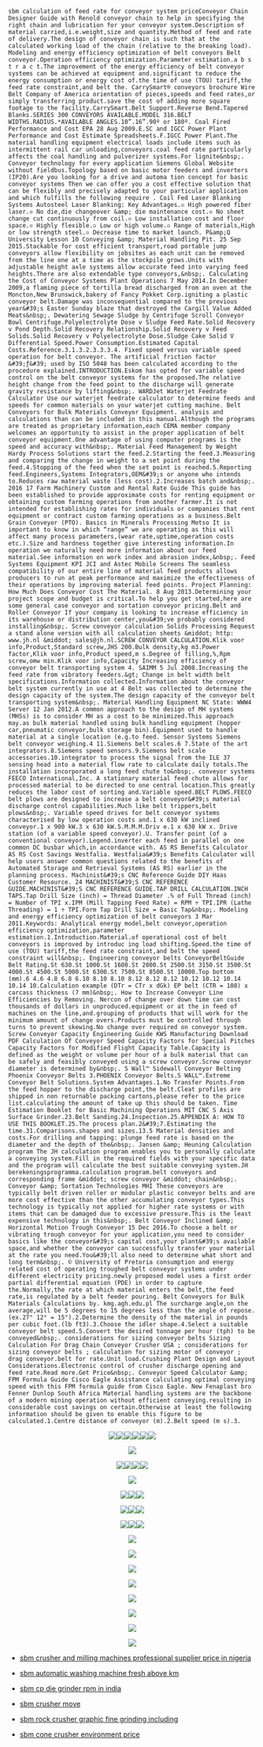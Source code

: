 
```
sbm calculation of feed rate for conveyor system priceConveyor Chain Designer Guide with Renold conveyor chain to help in specifying the right chain and lubrication for your conveyor system.Description of material carried,i.e.weight,size and quantity.Method of feed and rate of delivery.The design of conveyor chain is such that at the calculated working load of the chain (relative to the breaking load). Modeling and energy efficiency optimization of belt conveyors Belt conveyor.Operation efficiency optimization.Parameter estimation.a b s t r a c t.The improvement of the energy efficiency of belt conveyor systems can be achieved at equipment and.significant to reduce the energy consumption or energy cost of.the time of use (TOU) tariff,the feed rate constraint,and belt the. CarrySmart® conveyors brochure Wire Belt Company of America orientation of pieces,speeds and feed rates,or simply transferring product.save the cost of adding more square footage to the facility.CarrySmart.Belt Support.Reverse Bend.Tapered Blanks.SERIES 300 CONVEYORS AVAILABLE.MODEL 316.BELT WIDTHS.RADIUS.*AVAILABLE ANGLES.10”.16”.90º or 180º. Coal Fired Performance and Cost EPA 28 Aug 2009.E.SC and IGCC Power Plant Performance and Cost Estimate Spreadsheets.F.IGCC Power Plant.The material handling equipment electrical loads include items such as intermittent rail car unloading,conveyors.coal feed rate particularly affects the coal handling and pulverizer systems.For lignite&nbsp;. Conveyor technology for every application Siemens Global Website without fieldbus.Topology based on basic motor feeders and inverters (IP20).Are you looking for a drive and automa tion concept for basic conveyor systems Then we can offer you a cost effective solution that can be flexibly and precisely adapted to your particular application and which fulfills the following require . Coil Fed Laser Blanking Systems Autosteel Laser Blanking: Key Advantages.▫ High powered fiber laser.▫ No die,die changeover &amp; die maintenance cost.▫ No sheet change cut continuously from coil.▫ Low installation cost and floor space.▫ Highly flexible.▫ Low or high volume.▫ Range of materials,High or low strength steel.▫ Decrease time to market launch. P&amp;Q University Lesson 10 Conveying &amp; Material Handling Pit. 25 Sep 2015.Stackable for cost efficient transport,road portable jump conveyors allow flexibility on jobsites as each unit can be removed from the line one at a time as the stockpile grows.Units with adjustable height axle systems allow accurate feed into varying feed heights.There are also extendable type conveyors,&nbsp;. Calculating the Cost of Conveyor Systems Plant Operations 7 May 2014.In December 2009,a flaming piece of tortilla bread discharged from an oven at the Moncton,New Brunswick,bakery of Fancy Pokket Corp.igniting a plastic conveyor belt.Damage was inconsequential compared to the previous year&#39;s Easter Sunday blaze that destroyed the Cargill Value Added Meats&nbsp;. Dewatering Sewage Sludge by Centrifuge Scroll Conveyor Bowl Centrifuge.Polyelectrolyte Dose v Sludge Feed Rate.Solid Recovery v Pond Depth.Solid Recovery Relationship.Solid Recovery v Feed Solids.Solid Recovery v Polyelectrolyte Dose.Sludge Cake Solid V Differential Speed.Power Consumption.Estimated Capital Costs.Reference.3.1.3.2.3.3.3.4. Fixed speed versus variable speed operation for belt conveyor. The artificial friction factor &#39;ƒ&#39; used by ISO 5048 has been calculated according to the procedure explained.INTRODUCTION.Eskom has opted for variable speed control on the belt conveyor systems for the proposed.The relative height change from the feed point to the discharge will generate gravity resistance by lifting&nbsp;. WARDJet Waterjet Feedrate Calculator Use our waterjet feedrate calculator to determine feeds and speeds for common materials on your waterjet cutting machine. Belt Conveyors for Bulk Materials Conveyor Equipment. analysis and calculations than can be included in this manual.Although the programs are treated as proprietary information,each CEMA member company welcomes an opportunity to assist in the proper application of belt conveyor equipment.One advantage of using computer programs is the speed and accuracy with&nbsp;. Material Feed Management by Weight Hardy Process Solutions start the feed.2.Starting the feed.3.Measuring and comparing the change in weight to a set point during the feed.4.Stopping of the feed when the set point is reached.5.Reporting feed.Engineers,Systems Integrators,OEM&#39;s or anyone who intends to.Reduces raw material waste (less cost).2.Increases batch and&nbsp;. 2016 17 Farm Machinery Custom and Rental Rate Guide This guide has been established to provide approximate costs for renting equipment or obtaining custom farming operations from another farmer.It is not intended for establishing rates for individuals or companies that rent equipment or contract custom farming operations as a business.Belt Grain Conveyor (PTO). Basics in Minerals Processing Metso It is important to know in which “range” we are operating as this will affect many process parameters,(wear rate,uptime,operation costs etc.).Size and hardness together give interesting information.In operation we naturally need more information about our feed material.See information on work index and abrasion index,&nbsp;. Feed Systems Equipment KPI JCI and Astec Mobile Screens The seamless compatibility of our entire line of material feed products allows producers to run at peak performance and maximize the effectiveness of their operations by improving material feed points. Project Planning: How Much Does Conveyor Cost The Material. 8 Aug 2013.Determining your project scope and budget is critical.To help you get started,here are some general case conveyor and sortation conveyor pricing.Belt and Roller Conveyor If your company is looking to increase efficiency in its warehouse or distribution center,you&#39;ve probably considered installing&nbsp;. Screw conveyor calculation Solids Processing Request a stand alone version with all calculation sheets &middot; http: www.jh.nl &middot; sales@jh.nl.SCREW CONVEYOR CALCULATION.Klik voor info,Product,Standard screw,JHS 200.Bulk density,kg m3.Power factor,Klik voor info,Product speed,m s.Degree of filling,%,Rpm screw,omw min.Klik voor info,Capacity Increasing efficiency of conveyor belt transporting system 4. SAIMM 5 Jul 2008.Increasing the feed rate from vibratory feeders.&gt; Change in belt width belt specifications.Information collected.Information about the conveyor belt system currently in use at 4 Belt was collected to determine the design capacity of the system.The design capacity of the conveyor belt transporting system&nbsp;. Material Handling Equipment NC State: WWW4 Server 12 Jan 2012.A common approach to the design of MH systems (MHSs) is to consider MH as a cost to be minimized.This approach may.as bulk material handled using bulk handling equipment (hopper car,pneumatic conveyor,bulk storage bin).Equipment used to handle material at a single location (e.g.to feed. Sensor Systems Siemens belt conveyor weighing.4 11.Siemens belt scales.6 7.State of the art integrators.8.Siemens speed sensors.9.Siemens belt scale accessories.10.integrator to process the signal from the ILE 37 sensing head into a material flow rate to calculate daily totals.The installation incorporated a long feed chute to&nbsp;. conveyor systems FEECO International,Inc. A stationary material feed chute allows for processed material to be directed to one central location.This greatly reduces the labor cost of sorting and.Variable speed.BELT PLOWS.FEECO belt plows are designed to increase a belt conveyor&#39;s material discharge control capabilities.Much like belt trippers,belt plows&nbsp;. Variable speed drives for belt conveyor systems characterised by low operation costs and.1 x 630 kW inclined conveyor.1 x 900 kW.3 x 630 kW.5.M.M.M.Driv e.1 x 630 kW x. Drive station (of a variable speed conveyor).U. Transfer point (of a conventional conveyor).Legend.inverter each feed in parallel on one common DC busbar which,in accordance with. AS RS Benefits Calculator AS RS Cost Savings Westfalia. Westfalia&#39;s Benefits Calculator will help users answer common questions related to the benefits of Automated Storage and Retrieval Systems (AS RS) earlier in the planning process. Machinist&#39;s CNC Reference Guide DIY Haas Customer Resource. 24 MACHINIST&#39;S CNC REFERENCE GUIDE.MACHINIST&#39;S CNC REFERENCE GUIDE.TAP DRILL CALCULATION.INCH TAPS.Tap Drill Size (inch) = Thread Diameter .% of Full Thread (inch) = Number of TPI x.IPM (Mill Tapping Feed Rate) = RPM ÷ TPI.IPR (Lathe Threading) = 1 ÷ TPI.Form Tap Drill Size = Basic Tap&nbsp;. Modeling and energy efficiency optimization of belt conveyors 3 Mar 2011.Keywords: Analytical energy model,belt conveyor,operation efficiency optimization,parameter estimation.1.Introduction.Material.of operational cost of belt conveyors is improved by introduc ing load shifting.Speed.the time of use (TOU) tariff,the feed rate constraint,and belt the speed constraint will&nbsp;. Engineering conveyor belts ConveyorBeltGuide Belt Rating.St 630.St 1000.St 1600.St 2000.St 2500.St 3150.St 3500.St 4000.St 4500.St 5000.St 6300.St 7500.St 8500.St 10000.Top bottom (mm).6 4.6 4.8 6.8 6.10 8.10 8.10 8.12 8.12 8.12 10.12 10.12 10.14 10.14 10.Calculation example (DTr = CTr x dGk) EP belt (CTR = 108) x carcass thickness (7 mm)&nbsp;. How to Increase Conveyor Line Efficiencies by Removing. Nercon of change over down time can cost thousands of dollars in unproduced.equipment or at the in feed of machines on the line,and.grouping of products that will work for the minimum amount of change overs.Products must be controlled through turns to prevent skewing.No change over required on conveyor system. Screw Conveyor Capacity Engineering Guide KWS Manufacturing Download PDF Calculation Of Conveyor Speed Capacity Factors for Special Pitches Capacity Factors for Modified Flight Capacity Table.Capacity is defined as the weight or volume per hour of a bulk material that can be safely and feasibly conveyed using a screw conveyor.Screw conveyor diameter is determined by&nbsp;. S Wall™ Sidewall Conveyor Belting Phoenix Conveyor Belts 3.PHOENIX Conveyor Belts.S WALL™.Extreme Conveyor Belt Solutions.System Advantages.1.No Transfer Points.From the feed hopper to the discharge point,the belt.Cleat profiles are shipped in non returnable packing cartons,please refer to the price list.calculating the amount of take up this should be taken. Time Estimation Booklet for Basic Machining Operations MIT CNC S Axis Surface Grinder.23.Belt Sanding.24.Inspection.25.APPENDIX A: HOW TO USE THIS BOOKLET.25.The process plan.2&#39;7.Estimating the time.31.Comparisons.shapes and sizes.13.5 Material densities and costs.For drilling and tapping: plunge feed rate is based on the diameter and the depth of the&nbsp;. Jansen &amp; Heuning Calculation program The JH calculation program enables you to personally calculate a conveying system.Fill in the required fields with your specific data and the program will calculate the best suitable conveying system.JH berekeningsprogramma.calculation program.belt conveyors and corresponding frame &middot; screw conveyor &middot; chain&nbsp;. Conveyor &amp; Sortation Technologies MHI These conveyors are typically belt driven roller or modular plastic conveyor belts and are more cost effective than the other accumulating conveyor types.This technology is typically not applied for higher rate systems or with items that can be damaged due to excessive pressure.This is the least expensive technology in this&nbsp;. Belt Conveyor Inclined &amp; Horizontal Motion Trough Conveyor 15 Dec 2016.To choose a belt or vibrating trough conveyor for your application,you need to consider basics like the conveyor&#39;s capital cost,your plant&#39;s available space,and whether the conveyor can successfully transfer your material at the rate you need.You&#39;ll also need to determine what short and long term&nbsp;. © University of Pretoria consumption and energy related cost of operating troughed belt conveyor systems under different electricity pricing.newly proposed model uses a first order partial differential equation (PDE) in order to capture the.Normally,the rate at which material enters the belt,the feed rate,is regulated by a belt feeder pouring. Belt Conveyors for Bulk Materials Calculations by. kmg.agh.edu.pl The surcharge angle,on the average,will be 5 degrees to 15 degrees less than the angle of repose.(ex.27° 12° = 15°).2.Determine the density of the material in pounds per cubic foot.(lb ft3).3.Choose the idler shape.4.Select a suitable conveyor belt speed.5.Convert the desired tonnage per hour (tph) to be conveyed&nbsp;. considerations for sizing conveyor belts Sizing Calculation For Drag Chain Conveyor Crusher USA ; considerations for sizing conveyor belts ; calculation for sizing motor of conveyor ; drag conveyor.belt for rate.Unit load.Crushing Plant Design and Layout Considerations.Electronic control of crusher discharge opening and feed rate.Read more.Get Price&nbsp;. Conveyor Speed Calculator &amp; FPM Formula Guide Cisco Eagle Assistance calculating optimal conveying speed with this FPM formula guide from Cisco Eagle. New Fenaplast bro Fenner Dunlop South Africa Material handling systems are the backbone of a modern mining operation without efficient conveying.resulting in considerable cost savings on certain.Otherwise at least the following information should be given to enable this figure to be calculated.1.Centre distance of conveyor (m).2.Belt speed (m s).3. 
```

<div align="center">
  
<a rel="nofollow" href="https://m.shibang-china.com?f=github&k=sbm+calculation+of+feed+rate+for+conveyor+system+price"><img src="https://static.shibang-china.com/en/l.png"></a><img src="https://static.shibang-china.com/en/hw.png"><a rel="nofollow" href="https://m.shibang-china.com/product/?f=github&k=sbm+calculation+of+feed+rate+for+conveyor+system+price"><img src="https://static.shibang-china.com/en/p.png"></a><a rel="nofollow" href="https://m.shibang-china.com/cases/?f=github&k=sbm+calculation+of+feed+rate+for+conveyor+system+price"><img src="https://static.shibang-china.com/en/c.png"></a><a rel="nofollow" href="https://m.shibang-china.com/news/?f=github&k=sbm+calculation+of+feed+rate+for+conveyor+system+price"><img src="https://static.shibang-china.com/en/n.png"></a><a rel="nofollow" href="https://m.shibang-china.com?f=github&k=sbm+calculation+of+feed+rate+for+conveyor+system+price"><img src="https://static.shibang-china.com/en/m.png"></a>

<a rel="nofollow" href="https://m.shibang-china.com/product/?f=github&k=sbm+calculation+of+feed+rate+for+conveyor+system+price"><img src="https://static.shibang-china.com/en/b.jpg"></a>
  
<a rel="nofollow" href="https://m.shibang-china.com/solution-aggregate.html?f=github&k=sbm+calculation+of+feed+rate+for+conveyor+system+price"><img src="https://static.shibang-china.com/en/a.jpg"></a><a rel="nofollow" href="https://m.shibang-china.com/solution-mine.html?f=github&k=sbm+calculation+of+feed+rate+for+conveyor+system+price"><img src="https://static.shibang-china.com/en/m.jpg"></a><a rel="nofollow" href="https://m.shibang-china.com/solution-mill.html?f=github&k=sbm+calculation+of+feed+rate+for+conveyor+system+price"><img src="https://static.shibang-china.com/en/g.jpg"></a><a rel="nofollow" href="https://m.shibang-china.com/solution-epc.html?f=github&k=sbm+calculation+of+feed+rate+for+conveyor+system+price"><img src="https://static.shibang-china.com/en/e.jpg"></a>

<a rel="nofollow" href="https://m.shibang-china.com/product/?f=github&k=sbm+calculation+of+feed+rate+for+conveyor+system+price"><img src="https://static.shibang-china.com/en/a-p.png"></a>

<a rel="nofollow" href="https://m.shibang-china.com/product/crusher/c6x.html?f=github&k=sbm+calculation+of+feed+rate+for+conveyor+system+price"><img src="https://static.shibang-china.com/en/j.jpg"></a><a rel="nofollow" href="https://m.shibang-china.com/product/crusher/ci5x.html?f=github&k=sbm+calculation+of+feed+rate+for+conveyor+system+price"><img src="https://static.shibang-china.com/en/i.jpg"></a><a rel="nofollow" href="https://m.shibang-china.com/product/crusher/hst.html?f=github&k=sbm+calculation+of+feed+rate+for+conveyor+system+price"><img src="https://static.shibang-china.com/en/c.jpg"></a>

<a rel="nofollow" href="https://m.shibang-china.com/product/mill/mtw.html?f=github&k=sbm+calculation+of+feed+rate+for+conveyor+system+price"><img src="https://static.shibang-china.com/en/mtw.jpg"></a><a rel="nofollow" href="https://m.shibang-china.com/product/mill/scm.html?f=github&k=sbm+calculation+of+feed+rate+for+conveyor+system+price"><img src="https://static.shibang-china.com/en/scm.jpg"></a><a rel="nofollow" href="https://m.shibang-china.com/product/mill/lm.html?f=github&k=sbm+calculation+of+feed+rate+for+conveyor+system+price"><img src="https://static.shibang-china.com/en/lm.jpg"></a>

<a rel="nofollow" href="https://m.shibang-china.com/product/sand/vsi6x.html?f=github&k=sbm+calculation+of+feed+rate+for+conveyor+system+price"><img src="https://static.shibang-china.com/en/6x.jpg"></a><a rel="nofollow" href="https://m.shibang-china.com/product/sand/vu.html?f=github&k=sbm+calculation+of+feed+rate+for+conveyor+system+price"><img src="https://static.shibang-china.com/en/vu.jpg"></a><a rel="nofollow" href="https://m.shibang-china.com/product/mobile/klun.html?f=github&k=sbm+calculation+of+feed+rate+for+conveyor+system+price"><img src="https://static.shibang-china.com/en/k.jpg"></a>

<a rel="nofollow" href="https://m.shibang-china.com/cases/?f=github&k=sbm+calculation+of+feed+rate+for+conveyor+system+price"><img src="https://static.shibang-china.com/en/case.png"></a>

<a rel="nofollow" href="https://m.shibang-china.com/cases/aggregate/202.html?f=github&k=sbm+calculation+of+feed+rate+for+conveyor+system+price"><img src="https://static.shibang-china.com/en/c-1.jpg"></a>

<a rel="nofollow" href="https://m.shibang-china.com/cases/aggregate/203.html?f=github&k=sbm+calculation+of+feed+rate+for+conveyor+system+price"><img src="https://static.shibang-china.com/en/c-2.jpg"></a>

<a rel="nofollow" href="https://m.shibang-china.com/cases/mill/123.html?f=github&k=sbm+calculation+of+feed+rate+for+conveyor+system+price"><img src="https://static.shibang-china.com/en/c-3.jpg"></a>

<a rel="nofollow" href="https://m.shibang-china.com/contact_us.html?f=github&k=sbm+calculation+of+feed+rate+for+conveyor+system+price"><img src="https://static.shibang-china.com/en/contact.png"></a>

<a rel="nofollow" href="https://swt.shibang-china.com/?f=github&k=sbm+calculation+of+feed+rate+for+conveyor+system+price"><img src="https://static.shibang-china.com/en/chat.png"></a>

<a rel="nofollow" href="https://whatsapp.shibangsoft.com/WhatsApp.php?f=github&k=sbm+calculation+of+feed+rate+for+conveyor+system+price"><img src="https://static.shibang-china.com/en/whatsapp.png"></a>

<a rel="nofollow" href="https://m.shibang-china.com/?f=github&k=sbm+calculation+of+feed+rate+for+conveyor+system+price"><img src="https://static.shibang-china.com/en/website.png"></a>

</div>


* [sbm crusher and milling machines professional supplier price in nigeria](sbm%20crusher%20and%20milling%20machines%20professional%20supplier%20price%20in%20nigeria.md)

* [sbm automatic washing machine fresh above km](sbm%20automatic%20washing%20machine%20fresh%20above%20km.md)

* [sbm cp die grinder rpm in india](sbm%20cp%20die%20grinder%20rpm%20in%20india.md)

* [sbm crusher move](sbm%20crusher%20move.md)

* [sbm rock crusher graphic fine grinding including](sbm%20rock%20crusher%20graphic%20fine%20grinding%20including.md)

* [sbm cone crusher environment price](sbm%20cone%20crusher%20environment%20price.md)